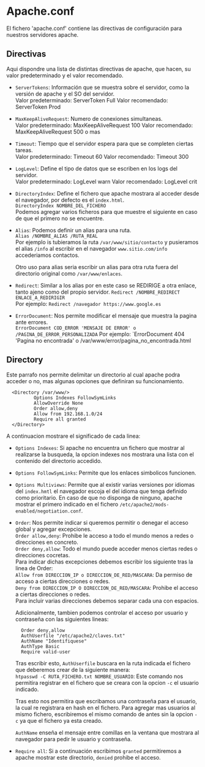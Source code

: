 # Apache.conf
El fichero 'apache.conf' contiene las directivas de configuración para nuestros servidores apache.

## Directivas
Aqui dispondre una lista de distintas directivas de apache, que hacen, su valor predeterminado y el valor recomendado.  
- `ServerTokens`: Información que se muestra sobre el servidor, como la versión de apache y el SO del servidor.  
      Valor predeterminado: ServerToken Full
      Valor recomendado: ServerToken Prod
  
- `MaxKeepAliveRequest`: Numero de conexiones simultaneas.  
      Valor predeterminado: MaxKeepAliveRequest 100
      Valor recomendado: MaxKeepAliveRequest 500 o mas
  
- `Timeout`: Tiempo que el servidor espera para que se completen ciertas tareas.  
      Valor predeterminado: Timeout 60
      Valor recomendado: Timeout 300
  
- `LogLevel`: Define el tipo de datos que se escriben en los logs del servidor.  
      Valor predeterminado: LogLevel warn
      Valor recomendado: LogLevel crit

- `DirectoryIndex`: Define el fichero que apache mostrara al acceder desde el navegador, por defecto es el `index.html`.  
      `DirectoryIndex NOMBRE_DEL_FICHERO`  
  Podemos agregar varios ficheros para que muestre el siguiente en caso de que el primero no se encuentre.

- `Alias`: Podemos definir un alias para una ruta.  
      `Alias /NOMBRE_ALIAS /RUTA_REAL`  
  Por ejemplo is tubieramos la ruta `/var/www/sitio/contacto` y pusieramos el alias `/info`
  al escribir en el navegador `www.sitio.com/info` accederiamos contactos.  

  Otro uso para alias seria escribir un alias para otra ruta fuera del directorio original como `/var/www/enlaces`.

- `Redirect`: Similar a los alias por en este caso se REDIRIGE a otra enlace, tanto ajeno como del propio servidor.
      `Redirect /NOMBRE_REDIRECT ENLACE_A_REDIRIGIR`  
  Por ejemplo: `Redirect /navegador https://www.google.es`

- `ErrorDocument`: Nos permite modificar el mensaje que muestra la pagina ante errores.  
      `ErrorDocument COD_ERROR 'MENSAJE DE ERROR' o /PAGINA_DE_ERROR_PERSONALIZADA`
  Por ejemplo: `ErrorDocument 404 'Pagina no encontrada' o /var/www/error/pagina_no_encontrada.html
  
## Directory
Este parrafo nos permite delimitar un directorio al cual apache podra acceder o no, mas algunas opciones que definiran su funcionamiento.  
  
      <Directory /var/www/>
              Options Indexes FollowSymLinks
              AllowOverride None
              Order allow,deny
              Allow from 192.168.1.0/24
              Require all granted
      </Directory>

  A continuacion mostrare el significado de cada linea:  
  - `Options Indexes`: Si apache no encuentra un fichero que mostrar al realizarse la busqueda, la opcion indexes nos mostrara una lista con el contenido del directorio accedido.
  - `Options FollowSymLinks`: Permite que los enlaces simbolicos funcionen.
  - `Options Multiviews`: Permite que al existir varias versiones por idiomas del `index.hmtl` el navegador escoja el del idioma que tenga definido como prioritario. En caso de que no disponga de ninguno, apache mostrar el primero indicado en el fichero `/etc/apache2/mods-enabled/negotiation.conf`.
  - `Order`: Nos permite indicar si queremos permitir o denegar el acceso global y agregar excepciones.  
            `Order allow,deny`: Prohibe le acceso a todo el mundo menos a redes o direcciones en concreto.   
            `Order deny,allow`: Todo el mundo puede acceder menos ciertas redes o direcciones cocretas.  
    Para indicar dichas excepciones debemos escribir los siguiente tras la linea de Order:  
            `Allow from DIRECCION_IP o DIRECCION_DE_RED/MASCARA`: Da permiso de acceso a ciertas direcciones o redes.  
            `Deny from DIRECCION_IP O DIRECCION_DE_RED/MASCARA`: Prohibe el acceso a ciertas direcciones o redes.  
    Para incluir varias direcciones debemos separar cada una con espacios.

    Adicionalmente, tambien podemos controlar el acceso por usuario y contraseña con las siguientes lineas:  
          
          Order deny,allow
          AuthUserfile "/etc/apache2/claves.txt"
          AuthName "Identifiquese"
          AuthType Basic
          Require valid-user
    
    Tras escribir esto, `AuthUserfile` buscara en la ruta indicada el fichero que deberemos crear de la siguiente manera:  
          `htpasswd -C RUTA_FICHERO.txt NOMBRE_USUARIO`: Este comando nos permitira registrar en el fichero que se creara con la opcion `-c` el usuario indicado.
    
    Tras esto nos permitira que escribamos una contraseña para el usuario, la cual re registrara en hash en el fichero.
    Para agregar mas usuarios al mismo fichero, escribiremos el mismo comando de antes sin la opcion `-c` ya que el fichero ya esta creado.
    
    `AuthName` enseña el mensaje entre comillas en la ventana que mostrara al navegador para pedir le usuario y contraseña.
    
  - `Require all`: Si a continuación escribimos `granted` permitiremos a apache mostrar este directorio, `denied` prohibe el acceso.  
  

